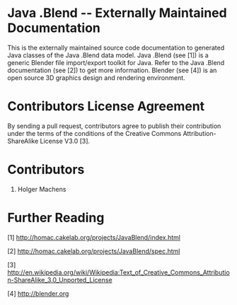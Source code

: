 # Java .Blend -- Externally Maintained Documentation
This is the externally maintained source code documentation
to generated Java classes of the Java .Blend data model.
Java .Blend (see [1]) is a generic Blender file import/export 
toolkit for Java. Refer to the Java .Blend documentation 
(see [2]) to get more information. Blender (see [4]) is an 
open source 3D graphics design and rendering environment.


# Contributors License Agreement
By sending a pull request, contributors agree to publish 
their contribution under the terms of the conditions of 
the Creative Commons Attribution-ShareAlike License V3.0 [3].


# Contributors
1. Holger Machens


# Further Reading
[1] http://homac.cakelab.org/projects/JavaBlend/index.html

[2] http://homac.cakelab.org/projects/JavaBlend/spec.html

[3] http://en.wikipedia.org/wiki/Wikipedia:Text_of_Creative_Commons_Attribution-ShareAlike_3.0_Unported_License

[4] http://blender.org